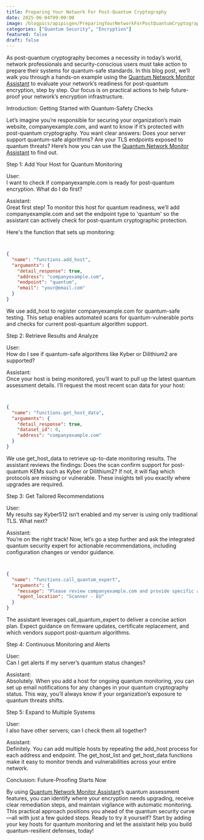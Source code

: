 ```yaml
---
title: Preparing Your Network For Post-Quantum Cryptography
date: 2025-06-04T09:00:00
image: /blogpics/apipicgen/PreparingYourNetworkForPostQuantumCryptography-XYD1Y9V33B.jpg
categories: ["Quantum Security", "Encryption"]
featured: false
draft: false
---
```

As post-quantum cryptography becomes a necessity in today’s world, network professionals and security-conscious users must take action to prepare their systems for quantum-safe standards. In this blog post, we’ll walk you through a hands-on example using the [Quantum Network Monitor Assistant](https://readyforquantum.com/?assistant=open) to evaluate your network’s readiness for post-quantum encryption, step by step. Our focus is on practical actions to help future-proof your network’s encryption infrastructure.

Introduction: Getting Started with Quantum-Safety Checks

Let’s imagine you’re responsible for securing your organization’s main website, companyexample.com, and want to know if it’s protected with post-quantum cryptography. You want clear answers: Does your server support quantum-safe algorithms? Are your TLS endpoints exposed to quantum threats? Here’s how you can use the [Quantum Network Monitor Assistant](https://readyforquantum.com/?assistant=open) to find out.

Step 1: Add Your Host for Quantum Monitoring

User:  
I want to check if companyexample.com is ready for post-quantum encryption. What do I do first?

Assistant:  
Great first step! To monitor this host for quantum readiness, we’ll add companyexample.com and set the endpoint type to 'quantum' so the assistant can actively check for post-quantum cryptographic protection.

Here's the function that sets up monitoring:
```json


{
  "name": "functions.add_host",
  "arguments": {
    "detail_response": true,
    "address": "companyexample.com",
    "endpoint": "quantum",
    "email": "your@email.com"
  }
}
```

We use add_host to register companyexample.com for quantum-safe testing. This setup enables automated scans for quantum-vulnerable ports and checks for current post-quantum algorithm support.

Step 2: Retrieve Results and Analyze

User:  
How do I see if quantum-safe algorithms like Kyber or Dilithium2 are supported?

Assistant:  
Once your host is being monitored, you’ll want to pull up the latest quantum assessment details. I’ll request the most recent scan data for your host:
```json


{
  "name": "functions.get_host_data",
  "arguments": {
    "detail_response": true,
    "dataset_id": 0,
    "address": "companyexample.com"
  }
}
```

We use get_host_data to retrieve up-to-date monitoring results. The assistant reviews the findings: Does the scan confirm support for post-quantum KEMs such as Kyber or Dilithium2? If not, it will flag which protocols are missing or vulnerable. These insights tell you exactly where upgrades are required.

Step 3: Get Tailored Recommendations

User:  
My results say Kyber512 isn’t enabled and my server is using only traditional TLS. What next?

Assistant:  
You’re on the right track! Now, let’s go a step further and ask the integrated quantum security expert for actionable recommendations, including configuration changes or vendor guidance.
```json


{
  "name": "functions.call_quantum_expert",
  "arguments": {
    "message": "Please review companyexample.com and provide specific actions to enable Kyber512 and post-quantum-safe configuration on all web-facing TLS ports.",
    "agent_location": "Scanner - EU"
  }
}
```

The assistant leverages call_quantum_expert to deliver a concise action plan. Expect guidance on firmware updates, certificate replacement, and which vendors support post-quantum algorithms.

Step 4: Continuous Monitoring and Alerts

User:  
Can I get alerts if my server’s quantum status changes?

Assistant:  
Absolutely. When you add a host for ongoing quantum monitoring, you can set up email notifications for any changes in your quantum cryptography status. This way, you’ll always know if your organization’s exposure to quantum threats shifts.

Step 5: Expand to Multiple Systems

User:  
I also have other servers; can I check them all together?

Assistant:  
Definitely. You can add multiple hosts by repeating the add_host process for each address and endpoint. The get_host_list and get_host_data functions make it easy to monitor trends and vulnerabilities across your entire network.

Conclusion: Future-Proofing Starts Now

By using [Quantum Network Monitor Assistant](https://readyforquantum.com/?assistant=open)’s quantum assessment features, you can identify where your encryption needs upgrading, receive clear remediation steps, and maintain vigilance with automatic monitoring. This practical approach positions you ahead of the quantum security curve—all with just a few guided steps. Ready to try it yourself? Start by adding your key hosts for quantum monitoring and let the assistant help you build quantum-resilient defenses, today!